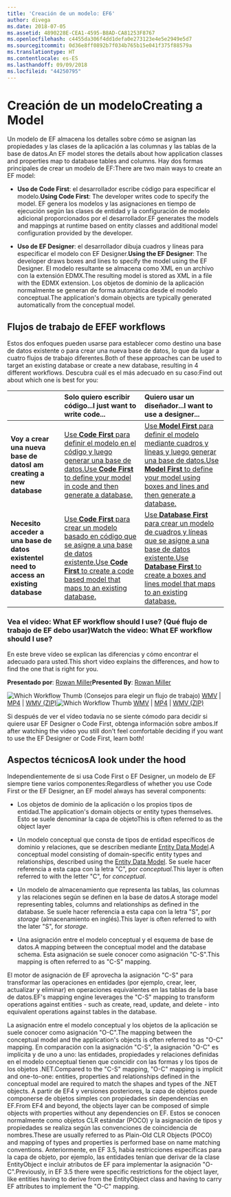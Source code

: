 ```yaml
---
title: 'Creación de un modelo: EF6'
author: divega
ms.date: 2018-07-05
ms.assetid: 4890228E-CEA1-4595-B8AD-CA81253F8767
ms.openlocfilehash: c4455da306f4dd1defa0e273123e4e5e2949e5d7
ms.sourcegitcommit: 0d36e8ff0892b7f034b765b15e041f375f88579a
ms.translationtype: HT
ms.contentlocale: es-ES
ms.lasthandoff: 09/09/2018
ms.locfileid: "44250795"
---
```

# <a name="creating-a-model"></a><span data-ttu-id="d0b46-102">Creación de un modelo</span><span class="sxs-lookup"><span data-stu-id="d0b46-102">Creating a Model</span></span>

<span data-ttu-id="d0b46-103">Un modelo de EF almacena los detalles sobre cómo se asignan las propiedades y las clases de la aplicación a las columnas y las tablas de la base de datos.</span><span class="sxs-lookup"><span data-stu-id="d0b46-103">An EF model stores the details about how application classes and properties map to database tables and columns.</span></span> <span data-ttu-id="d0b46-104">Hay dos formas principales de crear un modelo de EF:</span><span class="sxs-lookup"><span data-stu-id="d0b46-104">There are two main ways to create an EF model:</span></span>

- <span data-ttu-id="d0b46-105">**Uso de Code First**: el desarrollador escribe código para especificar el modelo.</span><span class="sxs-lookup"><span data-stu-id="d0b46-105">**Using Code First**: The developer writes code to specify the model.</span></span> <span data-ttu-id="d0b46-106">EF genera los modelos y las asignaciones en tiempo de ejecución según las clases de entidad y la configuración de modelo adicional proporcionados por el desarrollador.</span><span class="sxs-lookup"><span data-stu-id="d0b46-106">EF generates the models and mappings at runtime based on entity classes and additional model configuration provided by the developer.</span></span>

- <span data-ttu-id="d0b46-107">**Uso de EF Designer**: el desarrollador dibuja cuadros y líneas para especificar el modelo con EF Designer.</span><span class="sxs-lookup"><span data-stu-id="d0b46-107">**Using the EF Designer**: The developer draws boxes and lines to specify the model using the EF Designer.</span></span> <span data-ttu-id="d0b46-108">El modelo resultante se almacena como XML en un archivo con la extensión EDMX.</span><span class="sxs-lookup"><span data-stu-id="d0b46-108">The resulting model is stored as XML in a file with the EDMX extension.</span></span> <span data-ttu-id="d0b46-109">Los objetos de dominio de la aplicación normalmente se generan de forma automática desde el modelo conceptual.</span><span class="sxs-lookup"><span data-stu-id="d0b46-109">The application's domain objects are typically generated automatically from the conceptual model.</span></span>

## <a name="ef-workflows"></a><span data-ttu-id="d0b46-110">Flujos de trabajo de EF</span><span class="sxs-lookup"><span data-stu-id="d0b46-110">EF workflows</span></span>

<span data-ttu-id="d0b46-111">Estos dos enfoques pueden usarse para establecer como destino una base de datos existente o para crear una nueva base de datos, lo que da lugar a cuatro flujos de trabajo diferentes.</span><span class="sxs-lookup"><span data-stu-id="d0b46-111">Both of these approaches can be used to target an existing database or create a new database, resulting in 4 different workflows.</span></span>
<span data-ttu-id="d0b46-112">Descubra cuál es el más adecuado en su caso:</span><span class="sxs-lookup"><span data-stu-id="d0b46-112">Find out about which one is best for you:</span></span>  

|                                           | <span data-ttu-id="d0b46-113">Solo quiero escribir código...</span><span class="sxs-lookup"><span data-stu-id="d0b46-113">I just want to write code...</span></span>                                                                                                                   | <span data-ttu-id="d0b46-114">Quiero usar un diseñador...</span><span class="sxs-lookup"><span data-stu-id="d0b46-114">I want to use a designer...</span></span>                                                                                                                        |
|:------------------------------------------|:-----------------------------------------------------------------------------------------------------------------------------------------------|:---------------------------------------------------------------------------------------------------------------------------------------------------|
| <span data-ttu-id="d0b46-115">**Voy a crear una nueva base de datos**</span><span class="sxs-lookup"><span data-stu-id="d0b46-115">**I am creating a new database**</span></span>          | [<span data-ttu-id="d0b46-116">Use **Code First** para definir el modelo en el código y luego generar una base de datos.</span><span class="sxs-lookup"><span data-stu-id="d0b46-116">Use **Code First** to define your model in code and then generate a database.</span></span>](~/ef6/modeling/code-first/workflows/new-database.md)           | [<span data-ttu-id="d0b46-117">Use **Model First** para definir el modelo mediante cuadros y líneas y luego generar una base de datos.</span><span class="sxs-lookup"><span data-stu-id="d0b46-117">Use **Model First** to define your model using boxes and lines and then generate a database.</span></span>](~/ef6/modeling/designer/workflows/model-first.md)   |
| <span data-ttu-id="d0b46-118">**Necesito acceder a una base de datos existente**</span><span class="sxs-lookup"><span data-stu-id="d0b46-118">**I need to access an existing database**</span></span> | [<span data-ttu-id="d0b46-119">Use **Code First** para crear un modelo basado en código que se asigne a una base de datos existente.</span><span class="sxs-lookup"><span data-stu-id="d0b46-119">Use **Code First** to create a code based model that maps to an existing database.</span></span>](~/ef6/modeling/code-first/workflows/existing-database.md) | [<span data-ttu-id="d0b46-120">Use **Database First** para crear un modelo de cuadros y líneas que se asigne a una base de datos existente.</span><span class="sxs-lookup"><span data-stu-id="d0b46-120">Use **Database First** to create a boxes and lines model that maps to an existing database.</span></span>](~/ef6/modeling/designer/workflows/database-first.md) |

### <a name="watch-the-video-what-ef-workflow-should-i-use"></a><span data-ttu-id="d0b46-121">Vea el vídeo: What EF workflow should I use? (Qué flujo de trabajo de EF debo usar)</span><span class="sxs-lookup"><span data-stu-id="d0b46-121">Watch the video: What EF workflow should I use?</span></span>

<span data-ttu-id="d0b46-122">En este breve vídeo se explican las diferencias y cómo encontrar el adecuado para usted.</span><span class="sxs-lookup"><span data-stu-id="d0b46-122">This short video explains the differences, and how to find the one that is right for you.</span></span>

<span data-ttu-id="d0b46-123">**Presentado por**: [Rowan Miller](http://romiller.com/)</span><span class="sxs-lookup"><span data-stu-id="d0b46-123">**Presented By**: [Rowan Miller](http://romiller.com/)</span></span>

<span data-ttu-id="d0b46-124">![Which Workflow Thumb](../media/whichworkflow-thumb.png) (Consejos para elegir un flujo de trabajo) [WMV](http://download.microsoft.com/download/8/F/8/8F81F4CD-3678-4229-8D79-0C63FFA3C595/HDI_ITPro_Technet_winvideo_ChoseYourWorkflow.wmv) | [MP4](http://download.microsoft.com/download/8/F/8/8F81F4CD-3678-4229-8D79-0C63FFA3C595/HDI_ITPro_Technet_mp4video_ChoseYourWorkflow.m4v) | [WMV (ZIP)](http://download.microsoft.com/download/8/F/8/8F81F4CD-3678-4229-8D79-0C63FFA3C595/HDI_ITPro_Technet_winvideo_ChoseYourWorkflow.zip)</span><span class="sxs-lookup"><span data-stu-id="d0b46-124">![Which Workflow Thumb](../media/whichworkflow-thumb.png) [WMV](http://download.microsoft.com/download/8/F/8/8F81F4CD-3678-4229-8D79-0C63FFA3C595/HDI_ITPro_Technet_winvideo_ChoseYourWorkflow.wmv) | [MP4](http://download.microsoft.com/download/8/F/8/8F81F4CD-3678-4229-8D79-0C63FFA3C595/HDI_ITPro_Technet_mp4video_ChoseYourWorkflow.m4v) | [WMV (ZIP)](http://download.microsoft.com/download/8/F/8/8F81F4CD-3678-4229-8D79-0C63FFA3C595/HDI_ITPro_Technet_winvideo_ChoseYourWorkflow.zip)</span></span>

<span data-ttu-id="d0b46-125">Si después de ver el vídeo todavía no se siente cómodo para decidir si quiere usar EF Designer o Code First, obtenga información sobre ambos.</span><span class="sxs-lookup"><span data-stu-id="d0b46-125">If after watching the video you still don't feel comfortable deciding if you want to use the EF Designer or Code First, learn both!</span></span>

## <a name="a-look-under-the-hood"></a><span data-ttu-id="d0b46-126">Aspectos técnicos</span><span class="sxs-lookup"><span data-stu-id="d0b46-126">A look under the hood</span></span>

<span data-ttu-id="d0b46-127">Independientemente de si usa Code First o EF Designer, un modelo de EF siempre tiene varios componentes:</span><span class="sxs-lookup"><span data-stu-id="d0b46-127">Regardless of whether you use Code First or the EF Designer, an EF model always has several components:</span></span>

- <span data-ttu-id="d0b46-128">Los objetos de dominio de la aplicación o los propios tipos de entidad.</span><span class="sxs-lookup"><span data-stu-id="d0b46-128">The application's domain objects or entity types themselves.</span></span> <span data-ttu-id="d0b46-129">Esto se suele denominar la capa de objeto</span><span class="sxs-lookup"><span data-stu-id="d0b46-129">This is often referred to as the object layer</span></span>

- <span data-ttu-id="d0b46-130">Un modelo conceptual que consta de tipos de entidad específicos de dominio y relaciones, que se describen mediante [Entity Data Model](~/ef6/resources/glossary.md#entity-data-model).</span><span class="sxs-lookup"><span data-stu-id="d0b46-130">A conceptual model consisting of domain-specific entity types and relationships, described using the [Entity Data Model](~/ef6/resources/glossary.md#entity-data-model).</span></span> <span data-ttu-id="d0b46-131">Se suele hacer referencia a esta capa con la letra "C", por _conceptual_.</span><span class="sxs-lookup"><span data-stu-id="d0b46-131">This layer is often referred to with the letter "C", for _conceptual_.</span></span>

- <span data-ttu-id="d0b46-132">Un modelo de almacenamiento que representa las tablas, las columnas y las relaciones según se definen en la base de datos.</span><span class="sxs-lookup"><span data-stu-id="d0b46-132">A storage model representing tables, columns and relationships as defined in the database.</span></span> <span data-ttu-id="d0b46-133">Se suele hacer referencia a esta capa con la letra "S", por _storage_ (almacenamiento en inglés).</span><span class="sxs-lookup"><span data-stu-id="d0b46-133">This layer is often referred to with the later "S", for _storage_.</span></span>  

- <span data-ttu-id="d0b46-134">Una asignación entre el modelo conceptual y el esquema de base de datos.</span><span class="sxs-lookup"><span data-stu-id="d0b46-134">A mapping between the conceptual model and the database schema.</span></span> <span data-ttu-id="d0b46-135">Esta asignación se suele conocer como asignación "C-S".</span><span class="sxs-lookup"><span data-stu-id="d0b46-135">This mapping is often referred to as "C-S" mapping.</span></span>

<span data-ttu-id="d0b46-136">El motor de asignación de EF aprovecha la asignación "C-S" para transformar las operaciones en entidades (por ejemplo, crear, leer, actualizar y eliminar) en operaciones equivalentes en las tablas de la base de datos.</span><span class="sxs-lookup"><span data-stu-id="d0b46-136">EF's mapping engine leverages the "C-S" mapping to transform operations against entities - such as create, read, update, and delete - into equivalent operations against tables in the database.</span></span>

<span data-ttu-id="d0b46-137">La asignación entre el modelo conceptual y los objetos de la aplicación se suele conocer como asignación "O-C".</span><span class="sxs-lookup"><span data-stu-id="d0b46-137">The mapping between the conceptual model and the application's objects is often referred to as "O-C" mapping.</span></span> <span data-ttu-id="d0b46-138">En comparación con la asignación "C-S", la asignación "O-C" es implícita y de uno a uno: las entidades, propiedades y relaciones definidas en el modelo conceptual tienen que coincidir con las formas y los tipos de los objetos .NET.</span><span class="sxs-lookup"><span data-stu-id="d0b46-138">Compared to the "C-S" mapping, "O-C" mapping is implicit and one-to-one: entities, properties and relationships defined in the conceptual model are required to match the shapes and types of the .NET objects.</span></span> <span data-ttu-id="d0b46-139">A partir de EF4 y versiones posteriores, la capa de objetos puede componerse de objetos simples con propiedades sin dependencias en EF.</span><span class="sxs-lookup"><span data-stu-id="d0b46-139">From EF4 and beyond, the objects layer can be composed of simple objects with properties without any dependencies on EF.</span></span> <span data-ttu-id="d0b46-140">Estos se conocen normalmente como objetos CLR estándar (POCO) y la asignación de tipos y propiedades se realiza según las convenciones de coincidencia de nombres.</span><span class="sxs-lookup"><span data-stu-id="d0b46-140">These are usually referred to as Plain-Old CLR Objects (POCO) and mapping of types and properties is performed base on name matching conventions.</span></span> <span data-ttu-id="d0b46-141">Anteriormente, en EF 3.5, había restricciones específicas para la capa de objeto, por ejemplo, las entidades tenían que derivar de la clase EntityObject e incluir atributos de EF para implementar la asignación "O-C".</span><span class="sxs-lookup"><span data-stu-id="d0b46-141">Previously, in EF 3.5 there were specific restrictions for the object layer, like entities having to derive from the EntityObject class and having to carry EF attributes to implement the "O-C" mapping.</span></span>

